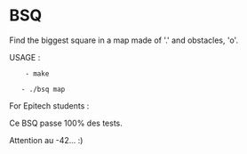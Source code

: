 # BSQ
Find the biggest square in a map made of '.' and obstacles, 'o'.


USAGE : 
        
        - make
       
       - ./bsq map



For Epitech students :


Ce BSQ passe 100% des tests.


Attention au -42... :)
